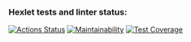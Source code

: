### Hexlet tests and linter status:
[![Actions Status](https://github.com/IProrock/java-project-61/workflows/hexlet-check/badge.svg)](https://github.com/IProrock/java-project-61/actions)
[![Maintainability](https://api.codeclimate.com/v1/badges/86afa6a17a412656ce68/maintainability)](https://codeclimate.com/github/IProrock/java-project-61/maintainability)
[![Test Coverage](https://api.codeclimate.com/v1/badges/86afa6a17a412656ce68/test_coverage)](https://codeclimate.com/github/IProrock/java-project-61/test_coverage)